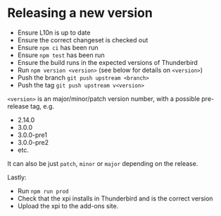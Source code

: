 Releasing a new version
=======================

* Ensure L10n is up to date
* Ensure the correct changeset is checked out
* Ensure `npm ci` has been run
* Ensure `npm test` has been run
* Ensure the build runs in the expected versions of Thunderbird
* Run `npm version <version>` (see below for details on `<version>`)
* Push the branch `git push upstream <branch>`
* Push the tag `git push upstream v<version>`

`<version>` is an major/minor/patch version number, with a possible pre-release
tag, e.g.

* 2.14.0
* 3.0.0
* 3.0.0-pre1
* 3.0.0-pre2
* etc.

It can also be just `patch`, `minor` or `major` depending on the release.

Lastly:

* Run `npm run prod`
* Check that the xpi installs in Thunderbird and is the correct version
* Upload the xpi to the add-ons site.
